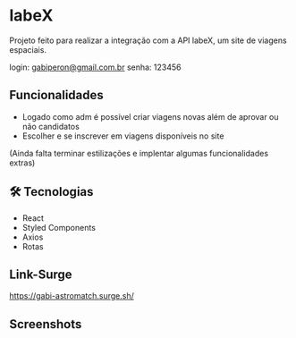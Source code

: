 
# labeX

Projeto feito para realizar a integração com a API labeX, um site de viagens espaciais.

login: gabiperon@gmail.com.br
senha: 123456


## Funcionalidades

* Logado como adm é possível criar viagens novas além de aprovar ou não candidatos
* Escolher e se inscrever em viagens disponíveis no site


(Ainda falta terminar estilizações e implentar algumas funcionalidades extras)


## 🛠 Tecnologias


* React
* Styled Components
* Axios
* Rotas

## Link-Surge


https://gabi-astromatch.surge.sh/

## Screenshots